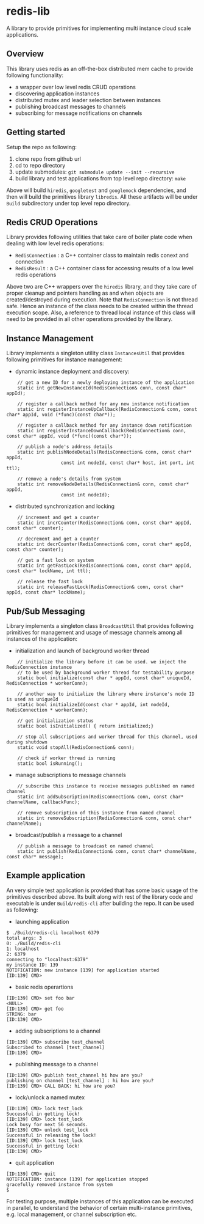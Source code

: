 # redis-lib
A library to provide primitives for implementing multi instance cloud scale applications.

## Overview
This library uses redis as an off-the-box distributed mem cache to provide following functionality:
* a wrapper over low level redis CRUD operations
* discovering application instances
* distributed mutex and leader selection between instances
* publishing broadcast messages to channels
* subscribing for message notifications on channels

## Getting started
Setup the repo as following:
1. clone repo from github url
1. cd to repo directory
1. update submodules: `git submodule update --init --recursive`
1. build library and test applications from top level repo directory: `make`

Above will build `hiredis`, `googletest` and `googlemock` dependencies, and then will build the primitives library `libredis`. All these artifacts will be under `Build` subdirectory under top level repo directory.

## Redis CRUD Operations
Library provides following utilities that take care of boiler plate code when dealing with low level redis operations:
* `RedisConnection` : a C++ container class to maintain redis conext and connection
* `RedisResult` : a C++ container class for accessing results of a low level redis operations

Above two are C++ wrappers over the `hiredis` library, and they take care of proper cleanup and pointers handling as and when objects are created/destroyed during execution. Note that `RedisConnection` is not thread safe. Hence an instance of the class needs to be created within the thread execution scope. Also, a reference to thread local instance of this class will need to be provided in all other operations provided by the library. 

## Instance Management
Library implements a singleton utility class `InstancesUtil` that provides following primitives for instance management:
* dynamic instance deployment and discovery:  
```
	// get a new ID for a newly deploying instance of the application
	static int getNewInstanceId(RedisConnection& conn, const char* appId);

	// register a callback method for any new instance notification
	static int registerInstanceUpCallback(RedisConnection& conn, const char* appId, void (*func)(const char*));

	// register a callback method for any instance down notification
	static int registerInstanceDownCallback(RedisConnection& conn, const char* appId, void (*func)(const char*));

	// publish a node's address details
	static int publishNodeDetails(RedisConnection& conn, const char* appId,
					const int nodeId, const char* host, int port, int ttl);

	// remove a node's details from system
	static int removeNodeDetails(RedisConnection& conn, const char* appId,
					const int nodeId);
```

* distributed synchronization and locking  
```
	// increment and get a counter
	static int incrCounter(RedisConnection& conn, const char* appId, const char* counter);

	// decrement and get a counter
	static int decrCounter(RedisConnection& conn, const char* appId, const char* counter);

	// get a fast lock on system
	static int getFastLock(RedisConnection& conn, const char* appId, const char* lockName, int ttl);

	// release the fast lock
	static int releaseFastLock(RedisConnection& conn, const char* appId, const char* lockName);
```

## Pub/Sub Messaging
Library implements a singleton class `BroadcastUtil` that provides following primitives for management and usage of message channels among all instances of the application:
* initialization and launch of background worker thread  
```
	// initialize the library before it can be used. we inject the RedisConnection instance
	// to be used by background worker thread for testability purpose
	static bool initialize(const char * appId, const char* uniqueId, RedisConnection * workerConn);

	// another way to initialize the library where instance's node ID is used as uniqueId
	static bool initializeId(const char * appId, int nodeId, RedisConnection * workerConn);

	// get initialization status
	static bool isInitialized() { return initialized;}

	// stop all subscriptions and worker thread for this channel, used during shutdown
	static void stopAll(RedisConnection& conn);

	// check if worker thread is running
	static bool isRunning();
```

* manage subscriptions to message channels  
```
	// subscribe this instance to receive messages published on named channel
	static int addSubscription(RedisConnection& conn, const char* channelName, callbackFunc);

	// remove subscription of this instance from named channel
	static int removeSubscription(RedisConnection& conn, const char* channelName);
```

* broadcast/publish a message to a channel  
```
	// publish a message to broadcast on named channel
	static int publish(RedisConnection& conn, const char* channelName, const char* message);
```

## Example application
An very simple test application is provided that has some basic usage of the primitives described above. Its built along with rest of the library code and executable is under `Build/redis-cli` after building the repo. It can be used as following:
* launching application  
```
$ ./Build/redis-cli localhost 6379
total args: 3
0: ./Build/redis-cli
1: localhost
2: 6379
connecting to "localhost:6379"
my instance ID: 139
NOTIFICATION: new instance [139] for application started
[ID:139] CMD> 
```

* basic redis operartions  
```
[ID:139] CMD> set foo bar
<NULL>
[ID:139] CMD> get foo
STRING: bar
[ID:139] CMD> 
```

* adding subscriptions to a channel  
```
[ID:139] CMD> subscribe test_channel
Subscribed to channel [test_channel]
[ID:139] CMD> 
```

* publishing message to a channel  
```
[ID:139] CMD> publish test_channel hi how are you?
publishing on channel [test_channel] : hi how are you?
[ID:139] CMD> CALL BACK: hi how are you?
```

* lock/unlock a named mutex  
```
[ID:139] CMD> lock test_lock
Successful in getting lock!
[ID:139] CMD> lock test_lock
Lock busy for next 56 seconds.
[ID:139] CMD> unlock test_lock
Successful in releasing the lock!
[ID:139] CMD> lock test_lock
Successful in getting lock!
[ID:139] CMD> 
```

* quit application  
```
[ID:139] CMD> quit
NOTIFICATION: instance [139] for application stopped
gracefully removed instance from system
$
```

For testing purpose, multiple instances of this application can be executed in parallel, to understand the behavior of certain multi-instance primitives, e.g. local management, or channel subscription etc.
